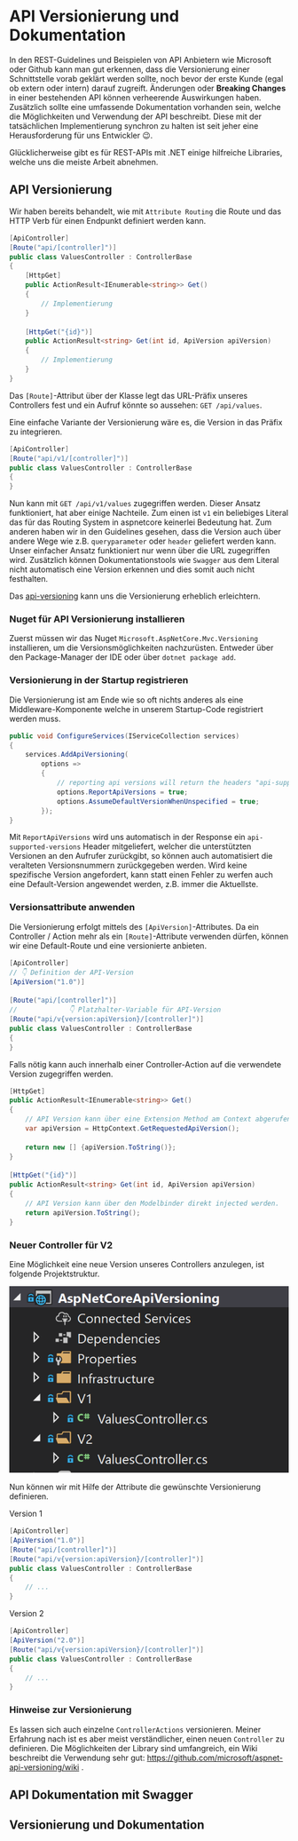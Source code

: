 # API Versionierung und Dokumentation

In den REST-Guidelines und Beispielen von API Anbietern wie Microsoft oder Github kann man gut erkennen, dass die Versionierung einer Schnittstelle vorab geklärt werden sollte, noch bevor der erste Kunde (egal ob extern oder intern) darauf zugreift. Änderungen oder **Breaking Changes** in einer bestehenden API können verheerende Auswirkungen haben. Zusätzlich sollte eine umfassende Dokumentation vorhanden sein, welche die Möglichkeiten und Verwendung der API beschreibt. Diese mit der tatsächlichen Implementierung synchron zu halten ist seit jeher eine Herausforderung für uns Entwickler 😉.

Glücklicherweise gibt es für REST-APIs mit .NET einige hilfreiche Libraries, welche uns die meiste Arbeit abnehmen.

## API Versionierung

Wir haben bereits behandelt, wie mit `Attribute Routing` die Route und das HTTP Verb für einen Endpunkt definiert werden kann.

```csharp
[ApiController]
[Route("api/[controller]")]
public class ValuesController : ControllerBase
{
    [HttpGet]
    public ActionResult<IEnumerable<string>> Get()
    {
        // Implementierung
    }

    [HttpGet("{id}")]
    public ActionResult<string> Get(int id, ApiVersion apiVersion)
    {
        // Implementierung
    }
}
```

Das `[Route]`-Attribut über der Klasse legt das URL-Präfix unseres Controllers fest und ein Aufruf könnte so aussehen: `GET /api/values`.

Eine einfache Variante der Versionierung wäre es, die Version in das Präfix zu integrieren.

```csharp
[ApiController]
[Route("api/v1/[controller]")]
public class ValuesController : ControllerBase
{
}
```

Nun kann mit `GET /api/v1/values` zugegriffen werden. Dieser Ansatz funktioniert, hat aber einige Nachteile.
Zum einen ist `v1` ein beliebiges Literal das für das Routing System in aspnetcore keinerlei Bedeutung hat. Zum anderen haben wir in den Guidelines gesehen, dass die Version auch über andere Wege wie z.B. `queryparameter` oder `header` geliefert werden kann. Unser einfacher Ansatz funktioniert nur wenn über die URL zugegriffen wird.
Zusätzlich können Dokumentationstools wie `Swagger` aus dem Literal nicht automatisch eine Version erkennen und dies somit auch nicht festhalten.

Das [api-versioning](https://github.com/microsoft/aspnet-api-versioning/wiki) kann uns die Versionierung erheblich erleichtern.

### Nuget für API Versionierung installieren

Zuerst müssen wir das Nuget `Microsoft.AspNetCore.Mvc.Versioning` installieren, um die Versionsmöglichkeiten nachzurüsten. Entweder über den Package-Manager der IDE oder über `dotnet package add`.

### Versionierung in der Startup registrieren

Die Versionierung ist am Ende wie so oft nichts anderes als eine Middleware-Komponente welche in unserem Startup-Code registriert werden muss.

```csharp
public void ConfigureServices(IServiceCollection services)
{
    services.AddApiVersioning(
        options =>
        {
            // reporting api versions will return the headers "api-supported-versions" and "api-deprecated-versions"
            options.ReportApiVersions = true;
            options.AssumeDefaultVersionWhenUnspecified = true;
        });
}
```

Mit `ReportApiVersions` wird uns automatisch in der Response ein `api-supported-versions` Header mitgeliefert, welcher die unterstützten Versionen an den Aufrufer zurückgibt, so können auch automatisiert die veralteten Versionsnummern zurückgegeben werden. Wird keine spezifische Version angefordert, kann statt einen Fehler zu werfen auch eine Default-Version angewendet werden, z.B. immer die Aktuellste.

### Versionsattribute anwenden

Die Versionierung erfolgt mittels des `[ApiVersion]`-Attributes. Da ein Controller / Action mehr als ein `[Route]`-Attribute verwenden dürfen, können wir eine Default-Route und eine versionierte anbieten.

```csharp
[ApiController]
// 👇 Definition der API-Version
[ApiVersion("1.0")]

[Route("api/[controller]")]
//             👇 Platzhalter-Variable für API-Version
[Route("api/v{version:apiVersion}/[controller]")]
public class ValuesController : ControllerBase
{
}
```

Falls nötig kann auch innerhalb einer Controller-Action auf die verwendete Version zugegriffen werden.

```csharp
[HttpGet]
public ActionResult<IEnumerable<string>> Get()
{
    // API Version kann über eine Extension Method am Context abgerufen werden.
    var apiVersion = HttpContext.GetRequestedApiVersion();

    return new [] {apiVersion.ToString()};
}

[HttpGet("{id}")]
public ActionResult<string> Get(int id, ApiVersion apiVersion)
{
    // API Version kann über den Modelbinder direkt injected werden.
    return apiVersion.ToString();
}
```

### Neuer Controller für V2

Eine Möglichkeit eine neue Version unseres Controllers anzulegen, ist folgende Projektstruktur.

![Projektstruktur](assets/versionedstructure.png)

Nun können wir mit Hilfe der Attribute die gewünschte Versionierung definieren.

Version 1

```csharp
[ApiController]
[ApiVersion("1.0")]
[Route("api/[controller]")]
[Route("api/v{version:apiVersion}/[controller]")]
public class ValuesController : ControllerBase
{
    // ...
}
```

Version 2

```csharp
[ApiController]
[ApiVersion("2.0")]
[Route("api/v{version:apiVersion}/[controller]")]
public class ValuesController : ControllerBase
{
    // ...
}

```

### Hinweise zur Versionierung

Es lassen sich auch einzelne `ControllerActions` versionieren. Meiner Erfahrung nach ist es aber meist verständlicher, einen neuen `Controller` zu definieren. Die Möglichkeiten der Library sind umfangreich, ein Wiki beschreibt die Verwendung sehr gut: https://github.com/microsoft/aspnet-api-versioning/wiki .

## API Dokumentation mit Swagger

## Versionierung und Dokumentation

